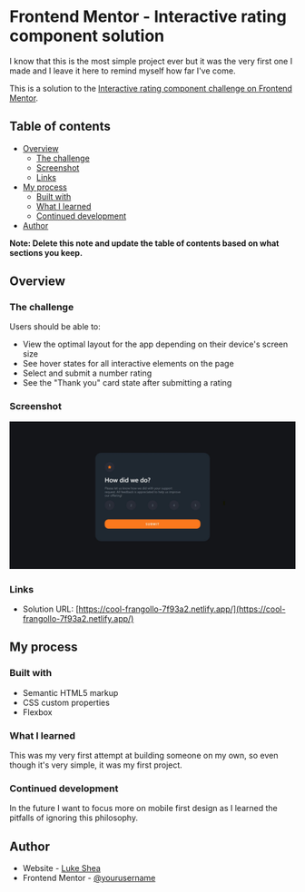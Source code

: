 # Frontend Mentor - Interactive rating component solution

I know that this is the most simple project ever but it was the very first one I made and I leave it here to remind myself how far I've come.

This is a solution to the [Interactive rating component challenge on Frontend Mentor](https://www.frontendmentor.io/challenges/interactive-rating-component-koxpeBUmI).

## Table of contents

-   [Overview](#overview)
    -   [The challenge](#the-challenge)
    -   [Screenshot](#screenshot)
    -   [Links](#links)
-   [My process](#my-process)
    -   [Built with](#built-with)
    -   [What I learned](#what-i-learned)
    -   [Continued development](#continued-development)
-   [Author](#author)

**Note: Delete this note and update the table of contents based on what sections you keep.**

## Overview

### The challenge

Users should be able to:

-   View the optimal layout for the app depending on their device's screen size
-   See hover states for all interactive elements on the page
-   Select and submit a number rating
-   See the "Thank you" card state after submitting a rating

### Screenshot

![](./screenshot.jpg)

### Links

-   Solution URL: [https://cool-frangollo-7f93a2.netlify.app/](https://cool-frangollo-7f93a2.netlify.app/)

## My process

### Built with

-   Semantic HTML5 markup
-   CSS custom properties
-   Flexbox

### What I learned

This was my very first attempt at building someone on my own, so even though it's very simple, it was my first project.

### Continued development

In the future I want to focus more on mobile first design as I learned the pitfalls of ignoring this philosophy.

## Author

-   Website - [Luke Shea](https://www.lukedinthecloud.com)
-   Frontend Mentor - [@yourusername](https://www.frontendmentor.io/profile/coolesthandluke)
